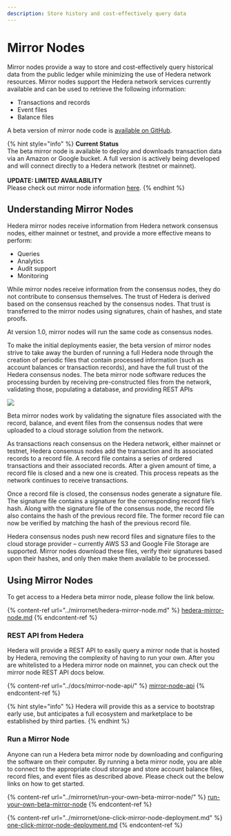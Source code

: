```yaml
---
description: Store history and cost-effectively query data
---
```


# Mirror Nodes

Mirror nodes provide a way to store and cost-effectively query historical data from the public ledger while minimizing the use of Hedera network resources. Mirror nodes support the Hedera network services currently available and can be used to retrieve the following information:

* Transactions and records
* Event files
* Balance files

A beta version of mirror node code is [available on GitHub](https://github.com/hashgraph/hedera-mirror-node).

{% hint style="info" %}
**Current Status**\
The beta mirror node is available to deploy and downloads transaction data via an Amazon or Google bucket. A full version is actively being developed and will connect directly to a Hedera network (testnet or mainnet).\
\
**UPDATE: LIMITED AVAILABILITY** \
Please check out mirror node information [here](https://docs.hedera.com/guides/docs/mirror-node-api/hedera-consensus-service-api-1).
{% endhint %}

## Understanding Mirror Nodes

Hedera mirror nodes receive information from Hedera network consensus nodes, either mainnet or testnet, and provide a more effective means to perform:

* Queries
* Analytics
* Audit support
* Monitoring

While mirror nodes receive information from the consensus nodes, they do not contribute to consensus themselves. The trust of Hedera is derived based on the consensus reached by the consensus nodes. That trust is transferred to the mirror nodes using signatures, chain of hashes, and state proofs.

At version 1.0, mirror nodes will run the same code as consensus nodes.

To make the initial deployments easier, the beta version of mirror nodes strive to take away the burden of running a full Hedera node through the creation of periodic files that contain processed information (such as account balances or transaction records), and have the full trust of the Hedera consensus nodes. The beta mirror node software reduces the processing burden by receiving pre-constructed files from the network, validating those, populating a database, and providing REST APIs

![](../.gitbook/assets/betamirrornode-overview.jpg)



Beta mirror nodes work by validating the signature files associated with the record, balance, and event files from the consensus nodes that were uploaded to a cloud storage solution from the network.

As transactions reach consensus on the Hedera network, either mainnet or testnet, Hedera consensus nodes add the transaction and its associated records to a record file. A record file contains a series of ordered transactions and their associated records. After a given amount of time, a record file is closed and a new one is created. This process repeats as the network continues to receive transactions.

Once a record file is closed, the consensus nodes generate a signature file. The signature file contains a signature for the corresponding record file’s hash. Along with the signature file of the consensus node, the record file also contains the hash of the previous record file. The former record file can now be verified by matching the hash of the previous record file.

Hedera consensus nodes push new record files and signature files to the cloud storage provider – currently AWS S3 and Google File Storage are supported. Mirror nodes download these files, verify their signatures based upon their hashes, and only then make them available to be processed.

## Using Mirror Nodes

To get access to a Hedera beta mirror node, please follow the link below.

{% content-ref url="../mirrornet/hedera-mirror-node.md" %}
[hedera-mirror-node.md](../mirrornet/hedera-mirror-node.md)
{% endcontent-ref %}

### REST API from Hedera&#x20;

Hedera will provide a REST API to easily query a mirror node that is hosted by Hedera, removing the complexity of having to run your own. After you are whitelisted to a Hedera mirror node on mainnet, you can check out the mirror node REST API docs below.&#x20;

{% content-ref url="../docs/mirror-node-api/" %}
[mirror-node-api](../docs/mirror-node-api/)
{% endcontent-ref %}

{% hint style="info" %}
Hedera will provide this as a service to bootstrap early use, but anticipates a full ecosystem and marketplace to be established by third parties.
{% endhint %}

### Run a Mirror Node&#x20;

Anyone can run a Hedera beta mirror node by downloading and configuring the software on their computer. By running a beta mirror node, you are able to connect to the appropriate cloud storage and store account balance files, record files, and event files as described above. Please check out the below links on how to get started.

{% content-ref url="../mirrornet/run-your-own-beta-mirror-node/" %}
[run-your-own-beta-mirror-node](../mirrornet/run-your-own-beta-mirror-node/)
{% endcontent-ref %}

{% content-ref url="../mirrornet/one-click-mirror-node-deployment.md" %}
[one-click-mirror-node-deployment.md](../mirrornet/one-click-mirror-node-deployment.md)
{% endcontent-ref %}
